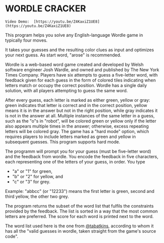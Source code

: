 # WORDLE CRACKER
    Video Demo:  [https://youtu.be/Z4KaxiZ1UE8](https://youtu.be/Z4KaxiZ1UE8)


This program helps you solve any English-language Wordle game in typically four moves.

It takes your guesses and the resulting color clues as input and optimizes your next guess. As start word, "arose" is recommended.

Wordle is a web-based word game created and developed by Welsh software engineer Josh Wardle, and owned and published by The New York Times Company. Players have six attempts to guess a five-letter word, with feedback given for each guess in the form of colored tiles indicating when letters match or occupy the correct position. Wordle has a single daily solution, with all players attempting to guess the same word.

After every guess, each letter is marked as either green, yellow or gray: green indicates that letter is correct and in the correct position, yellow means it is in the answer but not in the right position, while gray indicates it is not in the answer at all. Multiple instances of the same letter in a guess, such as the "o"s in "robot", will be colored green or yellow only if the letter also appears multiple times in the answer; otherwise, excess repeating letters will be colored gray. The game has a "hard mode" option, which requires players to include letters marked as green and yellow in subsequent guesses. This program supports hard mode.

The programm will prompt you for your guess (must be five-letter word) and the feedback from wordle. You encode the feedback in five characters, each representing one of the letters of your guess, in order. You type 
- "a" or "1" for green, 
- "b" or "2" for yellow, and 
- "c" or "3" for grey. 

Example: "abbcc" (or "12233") means the first letter is green, second and third yellow, the other two grey.

The program returns the subset of the word list that fulfils the constraints provided by the feedback. The list is sorted in a way that the most common letters are preferred. The score for each word is printed next to the word.

The word list used here is the one from [@tabatkins](https://github.com/tabatkins/wordle-list/blob/main/words), according to whom it has all the "valid guesses in wordle, taken straight from the game's source code".
